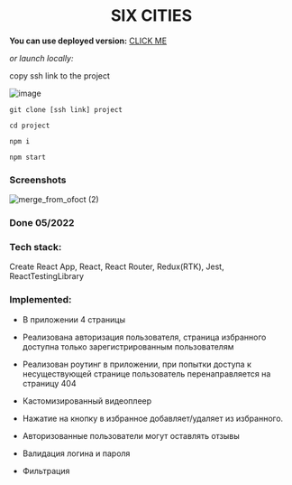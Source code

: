 <h1 align="center">SIX CITIES</h1>

**You can use deployed version:** [CLICK ME](https://what-to-watch-two.vercel.app)

*or launch locally:*

copy ssh link to the project

![image](https://user-images.githubusercontent.com/70276651/227766787-ee5aa6f7-e49a-4f8e-82cf-659bda8915f1.png)

`git clone [ssh link] project`

`cd project`

`npm i`

`npm start`


### Screenshots

![merge_from_ofoct (2)](https://user-images.githubusercontent.com/70276651/227767121-a76acb70-21d5-4a8c-9d07-66a432bd5443.jpg)

### Done 05/2022

### Tech stack:
Create React App, React, React Router, Redux(RTK), Jest, ReactTestingLibrary

### Implemented:

* В приложении 4 страницы

* Реализована авторизация пользователя, страница избранного доступна только зарегистрированным пользователям

* Реализован роутинг в приложении, при попытки доступа к несуществующей странице пользователь перенаправляется на страницу 404

* Кастомизированный видеоплеер

* Нажатие на кнопку в избранное добавляет/удаляет из избранного.

* Авторизованные пользователи могут оставлять отзывы

* Валидация логина и пароля

* Фильтрация

